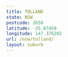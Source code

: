 ```yaml
---
title: TOLLAND
state: NSW
postcode: 2650
latitude: -35.07459
longitude: 147.376202
url: /nsw/tolland/
layout: suburb
---
```

